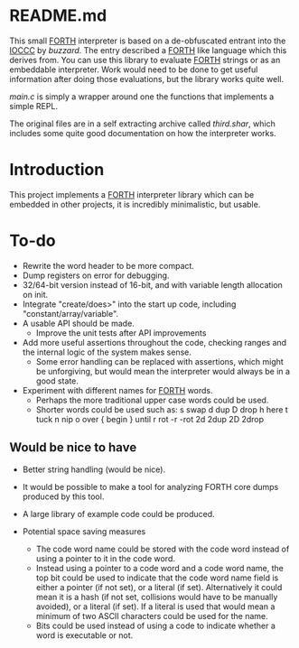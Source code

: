 # README.md

This small [FORTH][] interpreter is based on a de-obfuscated entrant
into the [IOCCC][] by *buzzard*. The entry described a [FORTH][]
like language which this derives from. You can use this library to
evaluate [FORTH][] strings or as an embeddable interpreter. Work
would need to be done to get useful information after doing those
evaluations, but the library works quite well.

*main.c* is simply a wrapper around one the functions that implements
a simple REPL.

The original files are in a self extracting archive called *third.shar*,
which includes some quite good documentation on how the interpreter works.

# Introduction

This project implements a [FORTH][] interpreter library which can be embedded
in other projects, it is incredibly minimalistic, but usable.

# To-do

* Rewrite the word header to be more compact.
* Dump registers on error for debugging.
* 32/64-bit version instead of 16-bit, and with variable length allocation
  on init.
* Integrate "create/does>" into the start up code, including
  "constant/array/variable".
* A usable API should be made.
  * Improve the unit tests after API improvements
* Add more useful assertions throughout the code, checking ranges and
  the internal logic of the system makes sense.
  * Some error handling can be replaced with assertions, which might
    be unforgiving, but would mean the interpreter would always be in
    a good state.
* Experiment with different names for [FORTH][] words.
  * Perhaps the more traditional upper case words could be used.
  * Shorter words could be used such as:
        s       swap
        d       dup
        D       drop
        h       here
        t       tuck
        n       nip
        o       over
        {       begin
        }       until
        r       rot
        -r      -rot
        2d      2dup
        2D      2drop

## Would be nice to have

* Better string handling (would be nice).
* It would be possible to make a tool for analyzing FORTH core dumps 
  produced by this tool.
* A large library of example code could be produced.

* Potential space saving measures
  * The code word name could be stored with the code word instead
    of using a pointer to it in the code word.
  * Instead using a pointer to a code word and a code word name, the
    top bit could be used to indicate that the code word name field
    is either a pointer (if not set), or a literal (if set). Alternatively
    it could mean it is a hash (if not set, collisions would have to
    be manually avoided), or a literal (if set). If a literal is used
    that would mean a minimum of two ASCII characters could be used for the
    name.
  * Bits could be used instead of using a code to indicate whether
    a word is executable or not.

[FORTH]: https://en.wikipedia.org/wiki/Forth_%28programming_language%29
[IOCCC]: http://ioccc.org/winners.html
